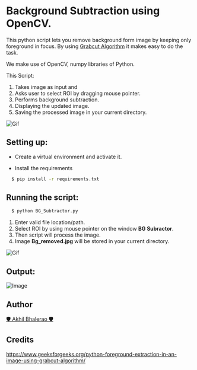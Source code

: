 # Background Subtraction using OpenCV.

This python script lets you remove background form image by keeping only foreground in focus. 
By using [Grabcut Algorithm](https://opencv-python-tutroals.readthedocs.io/en/latest/py_tutorials/py_imgproc/py_grabcut/py_grabcut.html) it makes easy to do the task.

We make use of OpenCV, numpy libraries of Python.

This Script: 
1. Takes image as input and
2. Asks user to select ROI by dragging mouse pointer.
3. Performs background subtraction.
4. Displaying the updated image.
5. Saving the processed image in your current directory.

![Gif](https://media.giphy.com/media/DZCjZKyNHzsOktHqvI/giphy.gif)

## Setting up:

- Create a virtual environment and activate it.

- Install the requirements

```sh
  $ pip install -r requirements.txt
```

## Running the script:

```sh
  $ python BG_Subtractor.py
```

1. Enter valid file location/path.
2. Select ROI by using mouse pointer on the window <b>BG Subractor</b>.
3. Then script will process the image.
4. Image <b>Bg_removed.jpg</b> will be stored in your current directory.

![Gif](https://media.giphy.com/media/GVxM1xt46gDS5biPSr/giphy.gif)


## Output:
![Image](https://i.imgur.com/SCf4XRj.jpg)

## Author
[🛡 Akhil Bhalerao 🛡 ](https://github.com/iamakkkhil)

## Credits
https://www.geeksforgeeks.org/python-foreground-extraction-in-an-image-using-grabcut-algorithm/